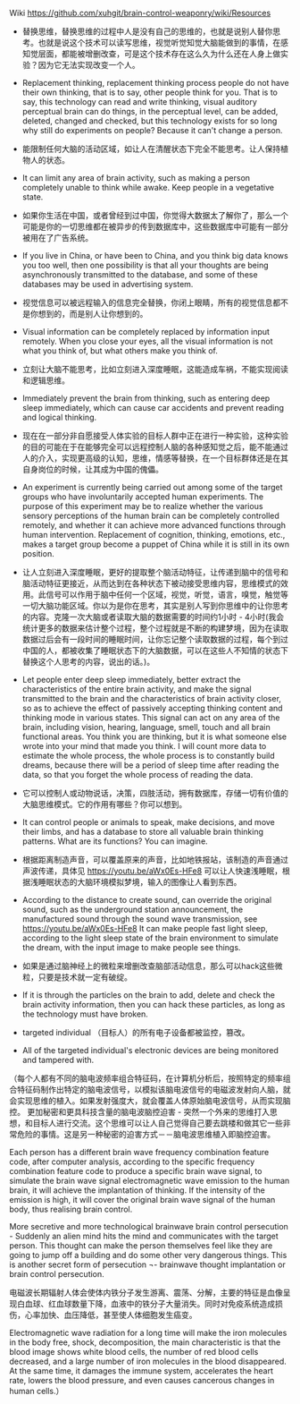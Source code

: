 Wiki
https://github.com/xuhgit/brain-control-weaponry/wiki/Resources

* 替换思维，替换思维的过程中人是没有自己的思维的，也就是说别人替你思考。也就是说这个技术可以读写思维，视觉听觉知觉大脑能做到的事情，在感知觉层面，都能被增删改查，可是这个技术存在这么久为什么还在人身上做实验？因为它无法实现改变一个人。
* Replacement thinking, replacement thinking process people do not have their own thinking, that is to say, other people think for you. That is to say, this technology can read and write thinking, visual auditory perceptual brain can do things, in the perceptual level, can be added, deleted, changed and checked, but this technology exists for so long why still do experiments on people? Because it can't change a person.

* 能限制任何大脑的活动区域，如让人在清醒状态下完全不能思考。让人保持植物人的状态。
* It can limit any area of brain activity, such as making a person completely unable to think while awake. Keep people in a vegetative state.

* 如果你生活在中国，或者曾经到过中国，你觉得大数据太了解你了，那么一个可能是你的一切思维都在被异步的传到数据库中，这些数据库中可能有一部分被用在了广告系统。
* If you live in China, or have been to China, and you think big data knows you too well, then one possibility is that all your thoughts are being asynchronously transmitted to the database, and some of these databases may be used in advertising system.

* 视觉信息可以被远程输入的信息完全替换，你闭上眼睛，所有的视觉信息都不是你想到的，而是别人让你想到的。
* Visual information can be completely replaced by information input remotely. When you close your eyes, all the visual information is not what you think of, but what others make you think of.

* 立刻让大脑不能思考，比如立刻进入深度睡眠，这能造成车祸，不能实现阅读和逻辑思维。
* Immediately prevent the brain from thinking, such as entering deep sleep immediately, which can cause car accidents and prevent reading and logical thinking.

* 现在在一部分非自愿接受人体实验的目标人群中正在进行一种实验，这种实验的目的可能在于在能够完全可以远程控制人脑的各种感知觉之后，能不能通过人的介入，实现更高级的认知，思维，情感等替换，在一个目标群体还是在其自身岗位的时候，让其成为中国的傀儡。
* An experiment is currently being carried out among some of the target groups who have involuntarily accepted human experiments. The purpose of this experiment may be to realize whether the various sensory perceptions of the human brain can be completely controlled remotely, and whether it can achieve more advanced functions through human intervention. Replacement of cognition, thinking, emotions, etc., makes a target group become a puppet of China while it is still in its own position.

* 让人立刻进入深度睡眠，更好的提取整个脑活动特征，让传递到脑中的信号和脑活动特征更接近，从而达到在各种状态下被动接受思维内容，思维模式的效用。此信号可以作用于脑中任何一个区域，视觉，听觉，语言，嗅觉，触觉等一切大脑功能区域。你以为是你在思考，其实是别人写到你思维中的让你思考的内容。克隆一次大脑或者读取大脑的数据需要的时间约1小时 - 4小时(我会统计更多的数据来估计整个过程，整个过程就是不断的构建梦境，因为在读取数据过后会有一段时间的睡眠时间，让你忘记整个读取数据的过程，每个到过中国的人，都被收集了睡眠状态下的大脑数据，可以在这些人不知情的状态下替换这个人思考的内容，说出的话。)。
* Let people enter deep sleep immediately, better extract the characteristics of the entire brain activity, and make the signal transmitted to the brain and the characteristics of brain activity closer, so as to achieve the effect of passively accepting thinking content and thinking mode in various states. This signal can act on any area of the brain, including vision, hearing, language, smell, touch and all brain functional areas. You think you are thinking, but it is what someone else wrote into your mind that made you think. I will count more data to estimate the whole process, the whole process is to constantly build dreams, because there will be a period of sleep time after reading the data, so that you forget the whole process of reading the data.

* 它可以控制人或动物说话，决策，四肢活动，拥有数据库，存储一切有价值的大脑思维模式。它的作用有哪些？你可以想到。
* It can control people or animals to speak, make decisions, and move their limbs, and has a database to store all valuable brain thinking patterns. What are its functions? You can imagine.

* 根据距离制造声音，可以覆盖原来的声音，比如地铁报站，该制造的声音通过声波传递，具体见 https://youtu.be/aWx0Es-HFe8 可以让人快速浅睡眠，根据浅睡眠状态的大脑环境模拟梦境，输入的图像让人看到东西。
* According to the distance to create sound, can override the original sound, such as the underground station announcement, the manufactured sound through the sound wave transmission, see https://youtu.be/aWx0Es-HFe8  It can make people fast light sleep, according to the light sleep state of the brain environment to simulate the dream, with the input image to make people see things.

* 如果是通过脑神经上的微粒来增删改查脑部活动信息，那么可以hack这些微粒，只要是技术就一定有破绽。
* If it is through the particles on the brain to add, delete and check the brain activity information, then you can hack these particles, as long as the technology must have broken.

* targeted individual （目标人）的所有电子设备都被监控，篡改。
* All of the targeted individual's electronic devices are being monitored and tampered with.

（每个人都有不同的脑电波频率组合特征码，在计算机分析后，按照特定的频率组合特征码制作出特定的脑电波信号，以模拟该脑电波信号的电磁波发射向人脑，就会实现思维的植入。如果发射强度大，就会覆盖人体原始脑电波信号，从而实现脑控。
更加秘密和更具科技含量的脑电波脑控迫害 - 突然一个外来的思维打入思想，和目标人进行交流。这个思维可以让人自己觉得自己要去跳楼和做其它一些非常危险的事情。这是另一种秘密的迫害方式－－脑电波思维植入即脑控迫害。

Each person has a different brain wave frequency combination feature code, after computer analysis, according to the specific frequency combination feature code to produce a specific brain wave signal, to simulate the brain wave signal electromagnetic wave emission to the human brain, it will achieve the implantation of thinking. If the intensity of the emission is high, it will cover the original brain wave signal of the human body, thus realising brain control.

More secretive and more technological brainwave brain control persecution - Suddenly an alien mind hits the mind and communicates with the target person. This thought can make the person themselves feel like they are going to jump off a building and do some other very dangerous things. This is another secret form of persecution ¬- brainwave thought implantation or brain control persecution.

电磁波长期辐射人体会使体内铁分子发生游离、震荡、分解，主要的特征是血像呈现白血球、红血球数量下降，血液中的铁分子大量消失。同时对免疫系统造成损伤，心率加快、血压降低，甚至使人体细胞发生癌变。

Electromagnetic wave radiation for a long time will make the iron molecules in the body free, shock, decomposition, the main characteristic is that the blood image shows white blood cells, the number of red blood cells decreased, and a large number of iron molecules in the blood disappeared. At the same time, it damages the immune system, accelerates the heart rate, lowers the blood pressure, and even causes cancerous changes in human cells.）
